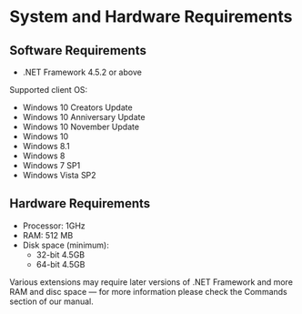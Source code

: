 # System and Hardware Requirements

## Software Requirements

* .NET Framework 4.5.2 or above

Supported client OS:

* Windows 10 Creators Update
* Windows 10 Anniversary Update
* Windows 10 November Update
* Windows 10
* Windows 8.1
* Windows 8
* Windows 7 SP1
* Windows Vista SP2

## Hardware Requirements

* Processor: 1GHz
* RAM: 512 MB
* Disk space \(minimum\):
  * 32-bit 4.5GB
  * 64-bit 4.5GB

Various extensions may require later versions of .NET Framework and more RAM and disc space — for more information please check the Commands section of our manual.

